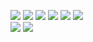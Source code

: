 
<a href="https://www.linkedin.com/in/nadeem-khan-nk-75135210a/" target="_blank"><img src="https://img.icons8.com/color/48/000000/linkedin.png"/></a>
<a href="https://www.instagram.com/codewithnk/" target="_blank"><img src="https://img.icons8.com/fluency/48/000000/instagram-new.png"/></a>
<a href="mailto:codewithnk@gmail.com" target="_blank"><img src="https://img.icons8.com/fluency/48/000000/email.png"/></a>
<a href="https://stackoverflow.com/users/8639962/nadeem-khan" target="_blank"><img src="https://img.icons8.com/color/48/000000/stackoverflow.png"/></a>
<a href="https://blog.codewithnk.com/" target="_blank"><img src="https://img.icons8.com/ios-filled/48/000000/medium-logo.png"/></a>
<a href="https://twitter.com/codewithnk" target="_blank"><img src="https://img.icons8.com/ios-glyphs/48/000000/twitter--v1.png"/></a>
<br>
<img src="https://github-readme-stats.vercel.app/api?username=nadeem4&show_icons=true&count_private=true&theme=nord&layout=compact" />
<img src="https://github-readme-stats.vercel.app/api/top-langs/?username=nadeem4&theme=nord&layout=compact&langs_count=8"/>



